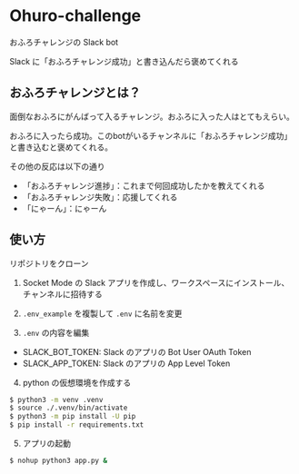 # Ohuro-challenge
おふろチャレンジの Slack bot

Slack に「おふろチャレンジ成功」と書き込んだら褒めてくれる

## おふろチャレンジとは？

面倒なおふろにがんばって入るチャレンジ。おふろに入った人はとてもえらい。

おふろに入ったら成功。このbotがいるチャンネルに「おふろチャレンジ成功」と書き込むと褒めてくれる。

その他の反応は以下の通り
- 「おふろチャレンジ進捗」：これまで何回成功したかを教えてくれる
- 「おふろチャレンジ失敗」：応援してくれる
- 「にゃーん」：にゃーん

## 使い方
リポジトリをクローン

1. Socket Mode の Slack アプリを作成し、ワークスペースにインストール、チャンネルに招待する

2. `.env_example` を複製して `.env` に名前を変更

3. `.env` の内容を編集
  - SLACK_BOT_TOKEN: Slack のアプリの Bot User OAuth Token
  - SLACK_APP_TOKEN: Slack のアプリの App Level Token

4. python の仮想環境を作成する

```bash
$ python3 -m venv .venv
$ source ./.venv/bin/activate
$ python3 -m pip install -U pip
$ pip install -r requirements.txt
```

5. アプリの起動
``` bash
$ nohup python3 app.py &
```
